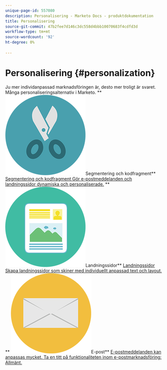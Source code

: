 ```yaml
---
unique-page-id: 557080
description: Personalisering - Marketo Docs - produktdokumentation
title: Personalisering
source-git-commit: 47b2fee7d146c3dc558d4bbb10070683f4cdfd3d
workflow-type: tm+mt
source-wordcount: '92'
ht-degree: 0%

---
```



# Personalisering {#personalization}

Ju mer individanpassad marknadsföringen är, desto mer troligt är svaret. Många personaliseringsalternativ i Marketo.
** ![Segmentering och kodfragment](assets/graphic-design-tools-18.png)Segmentering och kodfragment** [Segmentering och kodfragment Gör e-postmeddelanden och landningssidor dynamiska och personaliserade.](https://docs.marketo.com/display/DOCS/Segmentation+and+Snippets)     ** ![Landningssidor](assets/office-artboard-80.png)Landningssidor** [Landningssidor Skapa landningssidor som skiner med individuellt anpassad text och layout.](https://docs.marketo.com/display/DOCS/Personalizing+Landing+Pages)     ** ![E-post](assets/office-27-1.png)E-post** [E-postmeddelanden kan anpassas mycket. Ta en titt på funktionaliteten inom e-postmarknadsföring: Allmänt.](https://docs.marketo.com/display/DOCS/General)